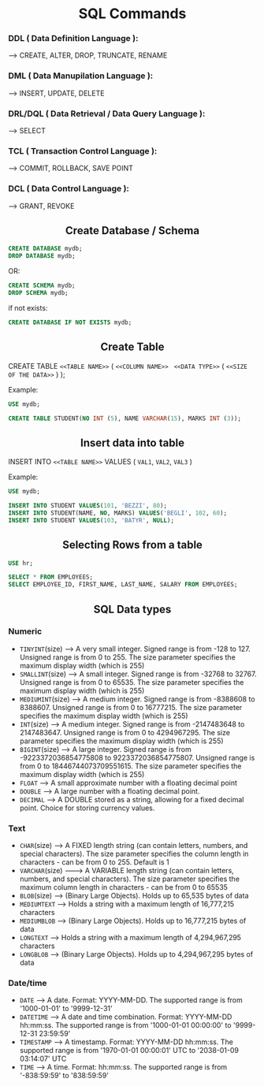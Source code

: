 <h1 align="center">SQL Commands</h1>


###  DDL ( Data Definition Language ):
 --> CREATE, ALTER, DROP, TRUNCATE, RENAME

### DML ( Data Manupilation Language ):
 --> INSERT, UPDATE, DELETE
 
### DRL/DQL ( Data Retrieval / Data Query Language ):
 --> SELECT

### TCL ( Transaction Control Language ):
 --> COMMIT, ROLLBACK, SAVE POINT

### DCL ( Data Control Language ):
 --> GRANT, REVOKE

<h2 align="center">Create Database / Schema</h2>

``` sql
CREATE DATABASE mydb; 
DROP DATABASE mydb; 
```

OR:

``` sql
CREATE SCHEMA mydb; 
DROP SCHEMA mydb; 
```

if not exists:

``` sql
CREATE DATABASE IF NOT EXISTS mydb;
``` 

<h2 align="center">Create Table</h2>

CREATE TABLE ``` <<TABLE NAME>> ``` ( ``` <<COLUMN NAME>> ``` ```  <<DATA TYPE>> ```  ( ``` <<SIZE OF THE DATA>> ```  ) );

Example:
   
 ``` sql 
 USE mydb;
 
 CREATE TABLE STUDENT(NO INT (5), NAME VARCHAR(15), MARKS INT (3)); 
 ```
 
 <h2 align="center">Insert data into table</h2>
 
  INSERT INTO ``` <<TABLE NAME>> ``` VALUES  (  ``` VAL1 ```, ``` VAL2 ```, ``` VAL3 ```  ) 
  
  Example:
  
  ```sql
  USE mydb;
  
  INSERT INTO STUDENT VALUES(101, 'BEZZI', 80);
  INSERT INTO STUDENT(NAME, NO, MARKS) VALUES('BEGLI', 102, 60);
  INSERT INTO STUDENT VALUES(103, 'BATYR', NULL);
  ```
 
  <h2 align="center">Selecting Rows from a table</h2>
  
  ```sql
  USE hr;
  
  SELECT * FROM EMPLOYEES;
  SELECT EMPLOYEE_ID, FIRST_NAME, LAST_NAME, SALARY FROM EMPLOYEES;
  
  ```
  
<h2 align="center">SQL Data types</h2>
    
### Numeric

 - ```TINYINT```(size) -->	A very small integer. Signed range is from -128 to 127. Unsigned range is from 0 to 255. The size parameter specifies the maximum display width (which is 255)
 - ```SMALLINT```(size) -->	A small integer. Signed range is from -32768 to 32767. Unsigned range is from 0 to 65535. The size parameter specifies the maximum display width (which is 255)
 - ```MEDIUMINT```(size) -->	A medium integer. Signed range is from -8388608 to 8388607. Unsigned range is from 0 to 16777215. The size parameter specifies the maximum display width (which is 255)
 - ```INT```(size) -->	A medium integer. Signed range is from -2147483648 to 2147483647. Unsigned range is from 0 to 4294967295. The size parameter specifies the maximum display width (which is 255)
 - ```BIGINT```(size) -->	A large integer. Signed range is from -9223372036854775808 to 9223372036854775807. Unsigned range is from 0 to 18446744073709551615. The size parameter specifies the maximum display width (which is 255)
 - ```FLOAT``` -->	A small approximate number with a floating decimal point
 - ```DOUBLE``` -->	A large number with a floating decimal point.
 - ```DECIMAL``` -->	A DOUBLE stored as a string, allowing for a fixed decimal point. Choice for storing currency values.

### Text
- ```CHAR```(size) -->	A FIXED length string (can contain letters, numbers, and special characters). The size parameter specifies the column length in characters - can be from 0 to 255. Default is 1
- ```VARCHAR```(size) --->	A VARIABLE length string (can contain letters, numbers, and special characters). The size parameter specifies the maximum column length in characters - can be from 0 to 65535
- ```BLOB```(size) --> (Binary Large Objects). Holds up to 65,535 bytes of data
- ```MEDIUMTEXT``` -->	Holds a string with a maximum length of 16,777,215 characters
- ```MEDIUMBLOB``` -->	(Binary Large Objects). Holds up to 16,777,215 bytes of data
- ```LONGTEXT``` -->	Holds a string with a maximum length of 4,294,967,295 characters
- ```LONGBLOB``` --> (Binary Large Objects). Holds up to 4,294,967,295 bytes of data

### Date/time
- ```DATE``` -->	A date. Format: YYYY-MM-DD. The supported range is from '1000-01-01' to '9999-12-31'
- ```DATETIME``` -->	A date and time combination. Format: YYYY-MM-DD hh:mm:ss. The supported range is from '1000-01-01 00:00:00' to '9999-12-31 23:59:59'
- ```TIMESTAMP``` -->	A timestamp. Format: YYYY-MM-DD hh:mm:ss. The supported range is from '1970-01-01 00:00:01' UTC to '2038-01-09 03:14:07' UTC
- ```TIME``` -->	A time. Format: hh:mm:ss. The supported range is from '-838:59:59' to '838:59:59'
